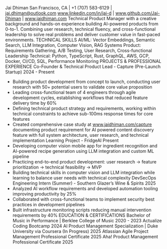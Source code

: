 Jai Dhiman
San Francisco, CA | +1 (707) 583-6129 | jai.dhiman@outlook.com
www.linkedin.com/in/jai-d | www.github.com/Jai-Dhiman | www.jaidhiman.com
Technical Product Manager with a creative background and hands-on experience building AI-powered products
from 0-to-1. Combining user research, technical fluency, and cross-functional leadership to solve real problems and
deliver customer value in fast-paced environments.
TECHNICAL SKILLS
AI/ML: Vector Embeddings, Semantic Search, LLM Integration, Computer Vision, RAG Systems
Product: Requirements Gathering, A/B Testing, User Research, Cross-functional Leadership
Technical: Python, TypeScript, Rust, GraphQL, AWS, GCP, Docker, CI/CD, SQL, Performance Monitoring
PROJECTS & PROFESSIONAL EXPERIENCE
Co-Founder & Technical Product Lead - Capture (Pre-Launch Startup) 2024 - Present
- Building product development from concept to launch, conducting user research with 50+ potential users to
validate core value proposition
- Leading cross-functional team of 4 engineers through agile development cycles, establishing workflows that
reduced feature delivery time by 60%
- Defining technical product strategy and requirements, working within technical constraints to achieve sub-100ms
response times for core features
- Created comprehensive case study at www.jaidhiman.com/capture documenting product requirement for AI
powered content discovery feature with full system architecture, user research, and technical implementation
Learning Project - FridgeAI Present
- Developing computer vision mobile app for ingredient recognition and AI-powered recipe generation using LLM
integration and custom ML pipeline
- Practicing end-to-end product development: user research -> feature prioritization -> technical feasibility -> MVP
- Building technical skills in computer vision and LLM integration while learning to balance user needs with
technical complexity
DevSecOps Engineering Intern (Summer) - Southern Glazer’s Wine & Spirits 2025
- Analyzed AI workflow requirements and developed automation tooling improving productivity by 25%
- Collaborated with cross-functional teams to implement security best practices in development pipelines
- Built infrastructure monitoring scripts reducing manual intervention requirements by 40%
EDUCATION & CERTIFICATIONS
Bachelor of Music in Performance | Berklee College of Music 2020 - 2023
Actualize Coding Bootcamp 2024
AI Product Management Specialization | Duke University via Coursera (In Progress) 2025
Atlassian Agile Project Management Professional Certificate 2025
Aha! Product Management Professional Certificate 2025